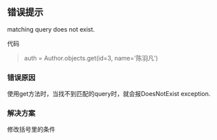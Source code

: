 ## 错误提示 ##

matching query does not exist.

代码

> auth = Author.objects.get(id=3, name='陈羽凡')
  

### 错误原因 ###

使用get方法时，当找不到匹配的query时，就会报DoesNotExist exception.

### 解决方案 ###

修改括号里的条件


